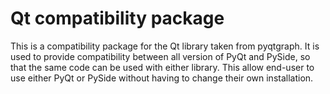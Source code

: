 # Qt compatibility package

This is a compatibility package for the Qt library taken from pyqtgraph. It is used to provide compatibility between all version of PyQt and PySide, so that the same code can be used with either library. This allow end-user to use either PyQt or PySide without having to change their own installation.
